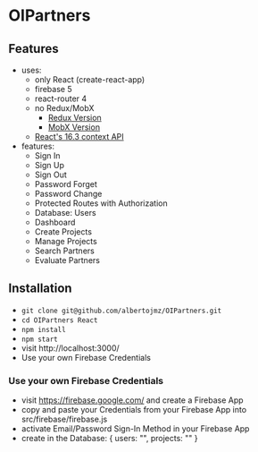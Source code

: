 # OIPartners


## Features

* uses:
  * only React (create-react-app)
  * firebase 5
  * react-router 4
  * no Redux/MobX
    * [Redux Version](https://github.com/taming-the-state-in-react/react-redux-firebase-authentication)
    * [MobX Version](https://github.com/taming-the-state-in-react/react-mobx-firebase-authentication)
  * [React's 16.3 context API](https://reactjs.org/blog/2018/03/29/react-v-16-3.html)
* features:
  * Sign In
  * Sign Up
  * Sign Out
  * Password Forget
  * Password Change
  * Protected Routes with Authorization
  * Database: Users
  * Dashboard
  * Create Projects
  * Manage Projects
  * Search Partners
  * Evaluate Partners


## Installation

* `git clone git@github.com/albertojmz/OIPartners.git`
* `cd OIPartners React`
* `npm install`
* `npm start`
* visit http://localhost:3000/
* Use your own Firebase Credentials

### Use your own Firebase Credentials

* visit https://firebase.google.com/ and create a Firebase App
* copy and paste your Credentials from your Firebase App into src/firebase/firebase.js
* activate Email/Password Sign-In Method in your Firebase App
* create in the Database: {
	users: "",
	projects: ""
}
